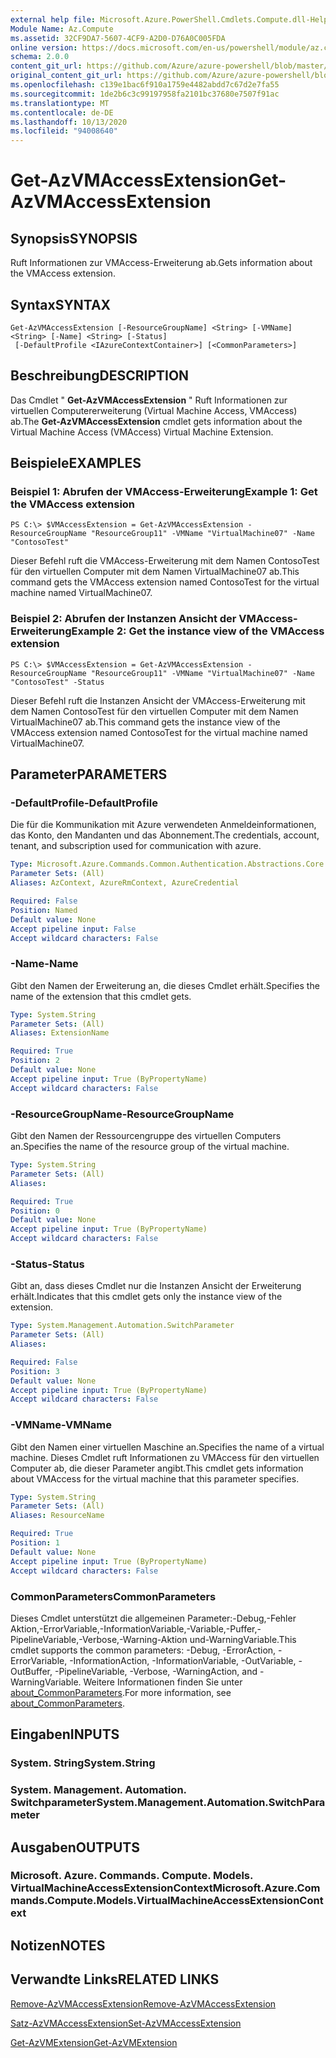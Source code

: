 ```yaml
---
external help file: Microsoft.Azure.PowerShell.Cmdlets.Compute.dll-Help.xml
Module Name: Az.Compute
ms.assetid: 32CF9DA7-5607-4CF9-A2D0-D76A0C005FDA
online version: https://docs.microsoft.com/en-us/powershell/module/az.compute/get-azvmaccessextension
schema: 2.0.0
content_git_url: https://github.com/Azure/azure-powershell/blob/master/src/Compute/Compute/help/Get-AzVMAccessExtension.md
original_content_git_url: https://github.com/Azure/azure-powershell/blob/master/src/Compute/Compute/help/Get-AzVMAccessExtension.md
ms.openlocfilehash: c139e1bac6f910a1759e4482abdd7c67d2e7fa55
ms.sourcegitcommit: 1de2b6c3c99197958fa2101bc37680e7507f91ac
ms.translationtype: MT
ms.contentlocale: de-DE
ms.lasthandoff: 10/13/2020
ms.locfileid: "94008640"
---
```

# <span data-ttu-id="b7020-101">Get-AzVMAccessExtension</span><span class="sxs-lookup"><span data-stu-id="b7020-101">Get-AzVMAccessExtension</span></span>

## <span data-ttu-id="b7020-102">Synopsis</span><span class="sxs-lookup"><span data-stu-id="b7020-102">SYNOPSIS</span></span>
<span data-ttu-id="b7020-103">Ruft Informationen zur VMAccess-Erweiterung ab.</span><span class="sxs-lookup"><span data-stu-id="b7020-103">Gets information about the VMAccess extension.</span></span>

## <span data-ttu-id="b7020-104">Syntax</span><span class="sxs-lookup"><span data-stu-id="b7020-104">SYNTAX</span></span>

```
Get-AzVMAccessExtension [-ResourceGroupName] <String> [-VMName] <String> [-Name] <String> [-Status]
 [-DefaultProfile <IAzureContextContainer>] [<CommonParameters>]
```

## <span data-ttu-id="b7020-105">Beschreibung</span><span class="sxs-lookup"><span data-stu-id="b7020-105">DESCRIPTION</span></span>
<span data-ttu-id="b7020-106">Das Cmdlet " **Get-AzVMAccessExtension** " Ruft Informationen zur virtuellen Computererweiterung (Virtual Machine Access, VMAccess) ab.</span><span class="sxs-lookup"><span data-stu-id="b7020-106">The **Get-AzVMAccessExtension** cmdlet gets information about the Virtual Machine Access (VMAccess) Virtual Machine Extension.</span></span>

## <span data-ttu-id="b7020-107">Beispiele</span><span class="sxs-lookup"><span data-stu-id="b7020-107">EXAMPLES</span></span>

### <span data-ttu-id="b7020-108">Beispiel 1: Abrufen der VMAccess-Erweiterung</span><span class="sxs-lookup"><span data-stu-id="b7020-108">Example 1: Get the VMAccess extension</span></span>
```
PS C:\> $VMAccessExtension = Get-AzVMAccessExtension -ResourceGroupName "ResourceGroup11" -VMName "VirtualMachine07" -Name "ContosoTest"
```

<span data-ttu-id="b7020-109">Dieser Befehl ruft die VMAccess-Erweiterung mit dem Namen ContosoTest für den virtuellen Computer mit dem Namen VirtualMachine07 ab.</span><span class="sxs-lookup"><span data-stu-id="b7020-109">This command gets the VMAccess extension named ContosoTest for the virtual machine named VirtualMachine07.</span></span>

### <span data-ttu-id="b7020-110">Beispiel 2: Abrufen der Instanzen Ansicht der VMAccess-Erweiterung</span><span class="sxs-lookup"><span data-stu-id="b7020-110">Example 2: Get the instance view of the VMAccess extension</span></span>
```
PS C:\> $VMAccessExtension = Get-AzVMAccessExtension -ResourceGroupName "ResourceGroup11" -VMName "VirtualMachine07" -Name "ContosoTest" -Status
```

<span data-ttu-id="b7020-111">Dieser Befehl ruft die Instanzen Ansicht der VMAccess-Erweiterung mit dem Namen ContosoTest für den virtuellen Computer mit dem Namen VirtualMachine07 ab.</span><span class="sxs-lookup"><span data-stu-id="b7020-111">This command gets the instance view of the VMAccess extension named ContosoTest for the virtual machine named VirtualMachine07.</span></span>

## <span data-ttu-id="b7020-112">Parameter</span><span class="sxs-lookup"><span data-stu-id="b7020-112">PARAMETERS</span></span>

### <span data-ttu-id="b7020-113">-DefaultProfile</span><span class="sxs-lookup"><span data-stu-id="b7020-113">-DefaultProfile</span></span>
<span data-ttu-id="b7020-114">Die für die Kommunikation mit Azure verwendeten Anmeldeinformationen, das Konto, den Mandanten und das Abonnement.</span><span class="sxs-lookup"><span data-stu-id="b7020-114">The credentials, account, tenant, and subscription used for communication with azure.</span></span>

```yaml
Type: Microsoft.Azure.Commands.Common.Authentication.Abstractions.Core.IAzureContextContainer
Parameter Sets: (All)
Aliases: AzContext, AzureRmContext, AzureCredential

Required: False
Position: Named
Default value: None
Accept pipeline input: False
Accept wildcard characters: False
```

### <span data-ttu-id="b7020-115">-Name</span><span class="sxs-lookup"><span data-stu-id="b7020-115">-Name</span></span>
<span data-ttu-id="b7020-116">Gibt den Namen der Erweiterung an, die dieses Cmdlet erhält.</span><span class="sxs-lookup"><span data-stu-id="b7020-116">Specifies the name of the extension that this cmdlet gets.</span></span>

```yaml
Type: System.String
Parameter Sets: (All)
Aliases: ExtensionName

Required: True
Position: 2
Default value: None
Accept pipeline input: True (ByPropertyName)
Accept wildcard characters: False
```

### <span data-ttu-id="b7020-117">-ResourceGroupName</span><span class="sxs-lookup"><span data-stu-id="b7020-117">-ResourceGroupName</span></span>
<span data-ttu-id="b7020-118">Gibt den Namen der Ressourcengruppe des virtuellen Computers an.</span><span class="sxs-lookup"><span data-stu-id="b7020-118">Specifies the name of the resource group of the virtual machine.</span></span>

```yaml
Type: System.String
Parameter Sets: (All)
Aliases:

Required: True
Position: 0
Default value: None
Accept pipeline input: True (ByPropertyName)
Accept wildcard characters: False
```

### <span data-ttu-id="b7020-119">-Status</span><span class="sxs-lookup"><span data-stu-id="b7020-119">-Status</span></span>
<span data-ttu-id="b7020-120">Gibt an, dass dieses Cmdlet nur die Instanzen Ansicht der Erweiterung erhält.</span><span class="sxs-lookup"><span data-stu-id="b7020-120">Indicates that this cmdlet gets only the instance view of the extension.</span></span>

```yaml
Type: System.Management.Automation.SwitchParameter
Parameter Sets: (All)
Aliases:

Required: False
Position: 3
Default value: None
Accept pipeline input: True (ByPropertyName)
Accept wildcard characters: False
```

### <span data-ttu-id="b7020-121">-VMName</span><span class="sxs-lookup"><span data-stu-id="b7020-121">-VMName</span></span>
<span data-ttu-id="b7020-122">Gibt den Namen einer virtuellen Maschine an.</span><span class="sxs-lookup"><span data-stu-id="b7020-122">Specifies the name of a virtual machine.</span></span>
<span data-ttu-id="b7020-123">Dieses Cmdlet ruft Informationen zu VMAccess für den virtuellen Computer ab, die dieser Parameter angibt.</span><span class="sxs-lookup"><span data-stu-id="b7020-123">This cmdlet gets information about VMAccess for the virtual machine that this parameter specifies.</span></span>

```yaml
Type: System.String
Parameter Sets: (All)
Aliases: ResourceName

Required: True
Position: 1
Default value: None
Accept pipeline input: True (ByPropertyName)
Accept wildcard characters: False
```

### <span data-ttu-id="b7020-124">CommonParameters</span><span class="sxs-lookup"><span data-stu-id="b7020-124">CommonParameters</span></span>
<span data-ttu-id="b7020-125">Dieses Cmdlet unterstützt die allgemeinen Parameter:-Debug,-Fehler Aktion,-ErrorVariable,-InformationVariable,-Variable,-Puffer,-PipelineVariable,-Verbose,-Warning-Aktion und-WarningVariable.</span><span class="sxs-lookup"><span data-stu-id="b7020-125">This cmdlet supports the common parameters: -Debug, -ErrorAction, -ErrorVariable, -InformationAction, -InformationVariable, -OutVariable, -OutBuffer, -PipelineVariable, -Verbose, -WarningAction, and -WarningVariable.</span></span> <span data-ttu-id="b7020-126">Weitere Informationen finden Sie unter [about_CommonParameters](http://go.microsoft.com/fwlink/?LinkID=113216).</span><span class="sxs-lookup"><span data-stu-id="b7020-126">For more information, see [about_CommonParameters](http://go.microsoft.com/fwlink/?LinkID=113216).</span></span>

## <span data-ttu-id="b7020-127">Eingaben</span><span class="sxs-lookup"><span data-stu-id="b7020-127">INPUTS</span></span>

### <span data-ttu-id="b7020-128">System. String</span><span class="sxs-lookup"><span data-stu-id="b7020-128">System.String</span></span>

### <span data-ttu-id="b7020-129">System. Management. Automation. Switchparameter</span><span class="sxs-lookup"><span data-stu-id="b7020-129">System.Management.Automation.SwitchParameter</span></span>

## <span data-ttu-id="b7020-130">Ausgaben</span><span class="sxs-lookup"><span data-stu-id="b7020-130">OUTPUTS</span></span>

### <span data-ttu-id="b7020-131">Microsoft. Azure. Commands. Compute. Models. VirtualMachineAccessExtensionContext</span><span class="sxs-lookup"><span data-stu-id="b7020-131">Microsoft.Azure.Commands.Compute.Models.VirtualMachineAccessExtensionContext</span></span>

## <span data-ttu-id="b7020-132">Notizen</span><span class="sxs-lookup"><span data-stu-id="b7020-132">NOTES</span></span>

## <span data-ttu-id="b7020-133">Verwandte Links</span><span class="sxs-lookup"><span data-stu-id="b7020-133">RELATED LINKS</span></span>

[<span data-ttu-id="b7020-134">Remove-AzVMAccessExtension</span><span class="sxs-lookup"><span data-stu-id="b7020-134">Remove-AzVMAccessExtension</span></span>](./Remove-AzVMAccessExtension.md)

[<span data-ttu-id="b7020-135">Satz-AzVMAccessExtension</span><span class="sxs-lookup"><span data-stu-id="b7020-135">Set-AzVMAccessExtension</span></span>](./Set-AzVMAccessExtension.md)

[<span data-ttu-id="b7020-136">Get-AzVMExtension</span><span class="sxs-lookup"><span data-stu-id="b7020-136">Get-AzVMExtension</span></span>](./Get-AzVMExtension.md)



